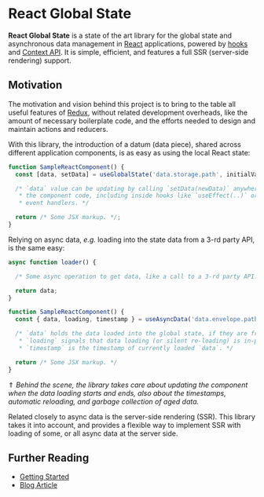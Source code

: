 # React Global State

**React Global State** is a state of the art library for the global state and
asynchronous data management in [React] applications, powered by [hooks] and
[Context API]. It is simple, efficient, and features a full SSR (server-side
rendering) support.

## Motivation

The motivation and vision behind this project is to bring to the table all
useful features of [Redux], without related development overheads, like
the amount of necessary boilerplate code, and the efforts needed to design
and maintain actions and reducers.

With this library, the introduction of a datum (data piece), shared across
different application components, is as easy as using the local React state:


```jsx
function SampleReactComponent() {
  const [data, setData] = useGlobalState('data.storage.path', initialValue);

  /* `data` value can be updating by calling `setData(newData)` anywhere inside
   * the component code, including inside hooks like `useEffect(..)` or some
   * event handlers. */

  return /* Some JSX markup. */;
}
```

Relying on async data, _e.g._ loading into the state data from a 3-rd party API,
is the same easy:

```jsx
async function loader() {

  /* Some async operation to get data, like a call to a 3-rd party API. */

  return data;
}

function SampleReactComponent() {
  const { data, loading, timestamp } = useAsyncData('data.envelope.path', loader);

  /* `data` holds the data loaded into the global state, if they are fresh enough;
   * `loading` signals that data loading (or silent re-loading) is in-progress;
   * `timestamp` is the timestamp of currently loaded `data`. */

  return /* Some JSX markup. */
}
```
&uArr; _Behind the scene, the library takes care about updating the component
when the data loading starts and ends, also about the timestamps, automatic
reloading, and garbage collection of aged data._

Related closely to async data is the server-side rendering (SSR). This library
takes it into account, and provides a flexible way to implement SSR with loading
of some, or all async data at the server side.

## Further Reading
- [Getting Started](/docs/tutorials/getting-started)
- [Blog Article](https://dr.pogodin.studio/dev-blog/the-global-state-in-react-designed-right)

[Context API]: https://reactjs.org/docs/context.html
[Hooks]: https://reactjs.org/docs/hooks-intro.html
[React]: https://reactjs.orgs
[Redux]: https://redux.js.org
